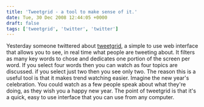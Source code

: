 ```yaml
---
title: 'Tweetgrid - a tool to make sense of it.'
date: Tue, 30 Dec 2008 12:44:05 +0000
draft: false
tags: ['tweetgrid', 'twitter', 'twitter']
---
```


Yesterday someone twittered about [tweetgrid](http://tweetgrid.com/), a simple to use web interface that allows you to see, in real time what people are tweeting about. It filters as many key words to chose and dedicates one portion of the screen per word. If you select four words then you can watch as four topics are discussed. if you select just two then you see only two. The reason this is a useful tool is that it makes trend watching easier. Imagine the new year's celebration. You could watch as a few people speak about what they're doing, as they wish you a happy new year. The point of tweetgrid is that it's a quick, easy to use interface that you can use from any computer.